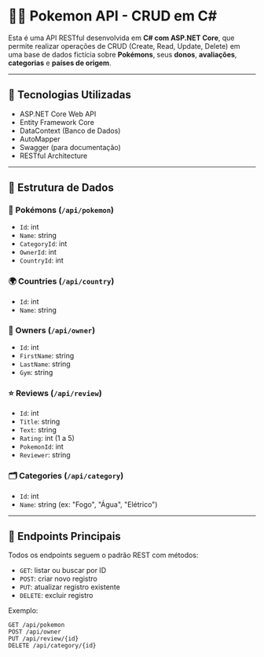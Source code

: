 # 🐱‍👤 Pokemon API - CRUD em C#

Esta é uma API RESTful desenvolvida em **C# com ASP.NET Core**, que permite realizar operações de CRUD (Create, Read, Update, Delete) em uma base de dados fictícia sobre **Pokémons**, seus **donos**, **avaliações**, **categorias** e **países de origem**.

---

## 🔧 Tecnologias Utilizadas

- ASP.NET Core Web API
- Entity Framework Core
- DataContext (Banco de Dados)
- AutoMapper
- Swagger (para documentação)
- RESTful Architecture

---

## 🧩 Estrutura de Dados

### 🐾 Pokémons (`/api/pokemon`)
- `Id`: int
- `Name`: string
- `CategoryId`: int
- `OwnerId`: int
- `CountryId`: int

### 🌍 Countries (`/api/country`)
- `Id`: int
- `Name`: string

### 🧑 Owners (`/api/owner`)
- `Id`: int
- `FirstName`: string
- `LastName`: string
- `Gym`: string

### ⭐ Reviews (`/api/review`)
- `Id`: int
- `Title`: string
- `Text`: string
- `Rating`: int (1 a 5)
- `PokemonId`: int
- `Reviewer`: string

### 🗂️ Categories (`/api/category`)
- `Id`: int
- `Name`: string (ex: "Fogo", "Água", "Elétrico")

---

## 🔁 Endpoints Principais

Todos os endpoints seguem o padrão REST com métodos:

- `GET`: listar ou buscar por ID
- `POST`: criar novo registro
- `PUT`: atualizar registro existente
- `DELETE`: excluir registro

Exemplo:
```http
GET /api/pokemon
POST /api/owner
PUT /api/review/{id}
DELETE /api/category/{id}
